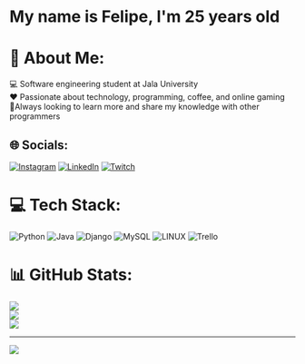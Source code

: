 # My name is Felipe, I'm 25 years old

# 💫 About Me:
💻 Software engineering student at Jala University<br>❤ Passionate about technology, programming, coffee, and online gaming<br>🤝Always looking to learn more and share my knowledge with other programmers


## 🌐 Socials:
[![Instagram](https://img.shields.io/badge/Instagram-%23E4405F.svg?logo=Instagram&logoColor=white)](https://instagram.com/@ifelipi) [![LinkedIn](https://img.shields.io/badge/LinkedIn-%230077B5.svg?logo=linkedin&logoColor=white)](https://linkedin.com/in/devfelipe-alves) [![Twitch](https://img.shields.io/badge/Twitch-%239146FF.svg?logo=Twitch&logoColor=white)](https://twitch.tv/srfelipz) 

# 💻 Tech Stack:
![Python](https://img.shields.io/badge/python-3670A0?style=for-the-badge&logo=python&logoColor=ffdd54) ![Java](https://img.shields.io/badge/java-%23ED8B00.svg?style=for-the-badge&logo=java&logoColor=white) ![Django](https://img.shields.io/badge/django-%23092E20.svg?style=for-the-badge&logo=django&logoColor=white) ![MySQL](https://img.shields.io/badge/mysql-%2300f.svg?style=for-the-badge&logo=mysql&logoColor=white) ![LINUX](https://img.shields.io/badge/Linux-FCC624?style=for-the-badge&logo=linux&logoColor=black) ![Trello](https://img.shields.io/badge/Trello-%23026AA7.svg?style=for-the-badge&logo=Trello&logoColor=white)
# 📊 GitHub Stats:
![](https://github-readme-stats.vercel.app/api?username=alves-py&theme=algolia&hide_border=false&include_all_commits=false&count_private=false)<br/>
![](https://github-readme-streak-stats.herokuapp.com/?user=alves-py&theme=algolia&hide_border=false)<br/>
![](https://github-readme-stats.vercel.app/api/top-langs/?username=alves-py&theme=algolia&hide_border=false&include_all_commits=false&count_private=false&layout=compact)

---
[![](https://visitcount.itsvg.in/api?id=alves-py&icon=0&color=0)](https://visitcount.itsvg.in)

<!-- Proudly created with GPRM ( https://gprm.itsvg.in ) -->
